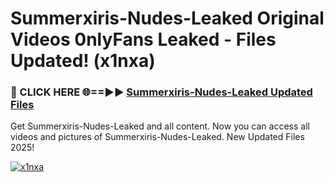 # Summerxiris-Nudes-Leaked Original Videos 0nlyFans Leaked - Files Updated! (x1nxa)

<h3>🔴 CLICK HERE 🌐==►► <a href="https://tinyurl.com/yc6ubb5a" rel="nofollow">Summerxiris-Nudes-Leaked Updated Files</a></h3>

Get Summerxiris-Nudes-Leaked and all content. Now you can access all videos and pictures of Summerxiris-Nudes-Leaked. New Updated Files 2025!

[![x1nxa](https://i.imgur.com/7eu0CRL.gif)](https://tinyurl.com/yc6ubb5a)
